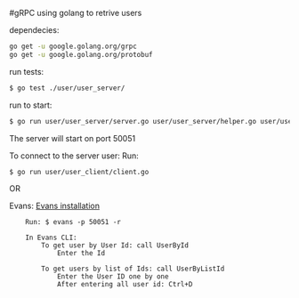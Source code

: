 #gRPC using golang to retrive users

dependecies:

```bash
go get -u google.golang.org/grpc
go get -u google.golang.org/protobuf
```

run tests:

```bash
$ go test ./user/user_server/
```

run to start:

```bash
$ go run user/user_server/server.go user/user_server/helper.go user/user_server/db.go user/user_server/models.go
```

The server will start on port 50051

To connect to the server user:
Run:

```bash
$ go run user/user_client/client.go
```

OR

Evans:
[Evans installation](https://github.com/ktr0731/evans#installation)

        Run: $ evans -p 50051 -r

        In Evans CLI:
            To get user by User Id: call UserById
                Enter the Id

            To get users by list of Ids: call UserByListId
                Enter the User ID one by one
                After entering all user id: Ctrl+D
